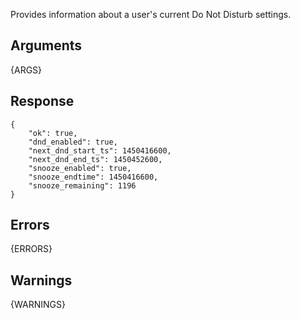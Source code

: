 
Provides information about a user's current Do Not Disturb settings.

## Arguments

{ARGS}

## Response

    {
        "ok": true,
        "dnd_enabled": true,
        "next_dnd_start_ts": 1450416600,
        "next_dnd_end_ts": 1450452600,
        "snooze_enabled": true,
        "snooze_endtime": 1450416600,
    	"snooze_remaining": 1196
    }

## Errors

{ERRORS}

## Warnings

{WARNINGS}
